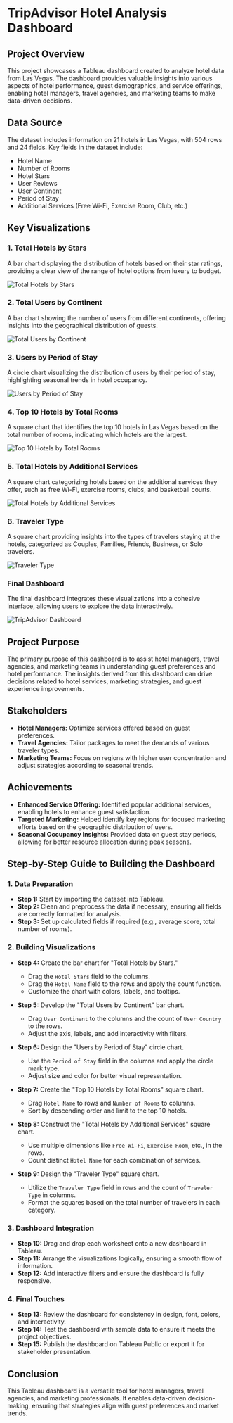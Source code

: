 # TripAdvisor Hotel Analysis Dashboard

## Project Overview
This project showcases a Tableau dashboard created to analyze hotel data from Las Vegas. The dashboard provides valuable insights into various aspects of hotel performance, guest demographics, and service offerings, enabling hotel managers, travel agencies, and marketing teams to make data-driven decisions.

## Data Source
The dataset includes information on 21 hotels in Las Vegas, with 504 rows and 24 fields. Key fields in the dataset include:
- Hotel Name
- Number of Rooms
- Hotel Stars
- User Reviews
- User Continent
- Period of Stay
- Additional Services (Free Wi-Fi, Exercise Room, Club, etc.)

## Key Visualizations

### 1. Total Hotels by Stars
A bar chart displaying the distribution of hotels based on their star ratings, providing a clear view of the range of hotel options from luxury to budget.

![Total Hotels by Stars](./path/to/Bar-graph-Total-Hotels-by-Stars.png)

### 2. Total Users by Continent
A bar chart showing the number of users from different continents, offering insights into the geographical distribution of guests.

![Total Users by Continent](./path/to/Bar-graph-Total-Users-by-Continent.png)

### 3. Users by Period of Stay
A circle chart visualizing the distribution of users by their period of stay, highlighting seasonal trends in hotel occupancy.

![Users by Period of Stay](./path/to/Circle-chart-Users-by-Period-of-Stay.png)

### 4. Top 10 Hotels by Total Rooms
A square chart that identifies the top 10 hotels in Las Vegas based on the total number of rooms, indicating which hotels are the largest.

![Top 10 Hotels by Total Rooms](./path/to/Square-chart-Top-10-Hotels-by-Total-Rooms.png)

### 5. Total Hotels by Additional Services
A square chart categorizing hotels based on the additional services they offer, such as free Wi-Fi, exercise rooms, clubs, and basketball courts.

![Total Hotels by Additional Services](./path/to/Square-chart-Total-Hotels-by-Additional-Services.png)

### 6. Traveler Type
A square chart providing insights into the types of travelers staying at the hotels, categorized as Couples, Families, Friends, Business, or Solo travelers.

![Traveler Type](./path/to/Square-chart-Traveler-Type.png)

### Final Dashboard
The final dashboard integrates these visualizations into a cohesive interface, allowing users to explore the data interactively.

![TripAdvisor Dashboard](./path/to/Trip-Advisor-Dashboard.png)

## Project Purpose
The primary purpose of this dashboard is to assist hotel managers, travel agencies, and marketing teams in understanding guest preferences and hotel performance. The insights derived from this dashboard can drive decisions related to hotel services, marketing strategies, and guest experience improvements.

## Stakeholders
- **Hotel Managers:** Optimize services offered based on guest preferences.
- **Travel Agencies:** Tailor packages to meet the demands of various traveler types.
- **Marketing Teams:** Focus on regions with higher user concentration and adjust strategies according to seasonal trends.

## Achievements
- **Enhanced Service Offering:** Identified popular additional services, enabling hotels to enhance guest satisfaction.
- **Targeted Marketing:** Helped identify key regions for focused marketing efforts based on the geographic distribution of users.
- **Seasonal Occupancy Insights:** Provided data on guest stay periods, allowing for better resource allocation during peak seasons.

## Step-by-Step Guide to Building the Dashboard

### 1. Data Preparation
- **Step 1:** Start by importing the dataset into Tableau.
- **Step 2:** Clean and preprocess the data if necessary, ensuring all fields are correctly formatted for analysis.
- **Step 3:** Set up calculated fields if required (e.g., average score, total number of rooms).

### 2. Building Visualizations
- **Step 4:** Create the bar chart for "Total Hotels by Stars."
  - Drag the `Hotel Stars` field to the columns.
  - Drag the `Hotel Name` field to the rows and apply the count function.
  - Customize the chart with colors, labels, and tooltips.

- **Step 5:** Develop the "Total Users by Continent" bar chart.
  - Drag `User Continent` to the columns and the count of `User Country` to the rows.
  - Adjust the axis, labels, and add interactivity with filters.

- **Step 6:** Design the "Users by Period of Stay" circle chart.
  - Use the `Period of Stay` field in the columns and apply the circle mark type.
  - Adjust size and color for better visual representation.

- **Step 7:** Create the "Top 10 Hotels by Total Rooms" square chart.
  - Drag `Hotel Name` to rows and `Number of Rooms` to columns.
  - Sort by descending order and limit to the top 10 hotels.

- **Step 8:** Construct the "Total Hotels by Additional Services" square chart.
  - Use multiple dimensions like `Free Wi-Fi`, `Exercise Room`, etc., in the rows.
  - Count distinct `Hotel Name` for each combination of services.

- **Step 9:** Design the "Traveler Type" square chart.
  - Utilize the `Traveler Type` field in rows and the count of `Traveler Type` in columns.
  - Format the squares based on the total number of travelers in each category.

### 3. Dashboard Integration
- **Step 10:** Drag and drop each worksheet onto a new dashboard in Tableau.
- **Step 11:** Arrange the visualizations logically, ensuring a smooth flow of information.
- **Step 12:** Add interactive filters and ensure the dashboard is fully responsive.

### 4. Final Touches
- **Step 13:** Review the dashboard for consistency in design, font, colors, and interactivity.
- **Step 14:** Test the dashboard with sample data to ensure it meets the project objectives.
- **Step 15:** Publish the dashboard on Tableau Public or export it for stakeholder presentation.


## Conclusion
This Tableau dashboard is a versatile tool for hotel managers, travel agencies, and marketing professionals. It enables data-driven decision-making, ensuring that strategies align with guest preferences and market trends.
